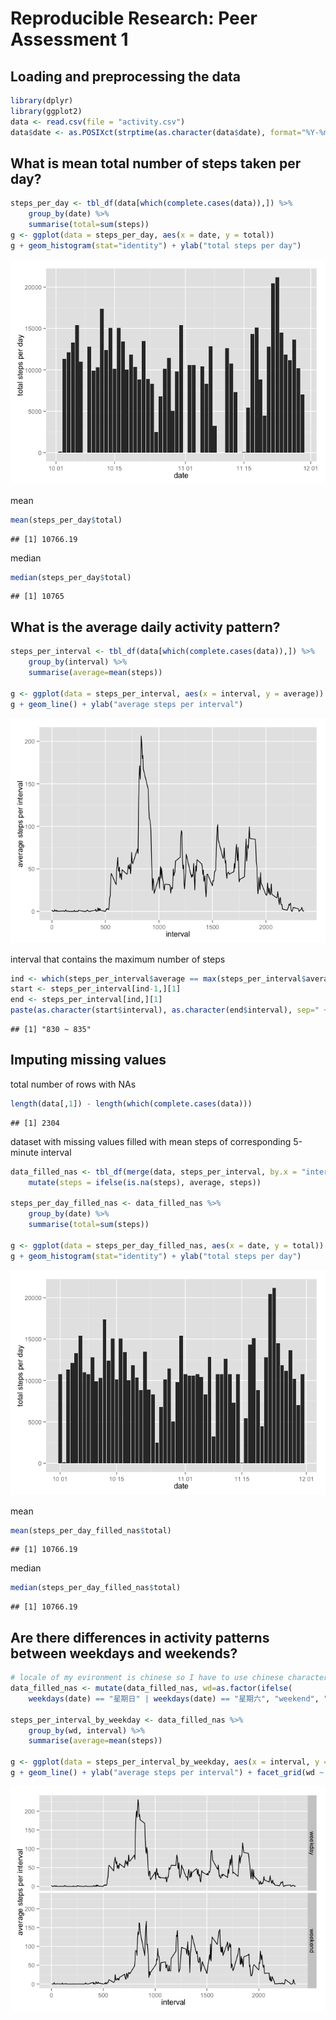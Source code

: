 # Reproducible Research: Peer Assessment 1


## Loading and preprocessing the data


```r
library(dplyr)
library(ggplot2)
data <- read.csv(file = "activity.csv")
data$date <- as.POSIXct(strptime(as.character(data$date), format="%Y-%m-%d"))
```

## What is mean total number of steps taken per day?

```r
steps_per_day <- tbl_df(data[which(complete.cases(data)),]) %>%
    group_by(date) %>%
    summarise(total=sum(steps))
g <- ggplot(data = steps_per_day, aes(x = date, y = total))
g + geom_histogram(stat="identity") + ylab("total steps per day")
```

![](PA1_template_files/figure-html/unnamed-chunk-2-1.png) 

mean

```r
mean(steps_per_day$total)
```

```
## [1] 10766.19
```
median

```r
median(steps_per_day$total)
```

```
## [1] 10765
```

## What is the average daily activity pattern?

```r
steps_per_interval <- tbl_df(data[which(complete.cases(data)),]) %>%
    group_by(interval) %>%
    summarise(average=mean(steps))

g <- ggplot(data = steps_per_interval, aes(x = interval, y = average))
g + geom_line() + ylab("average steps per interval")
```

![](PA1_template_files/figure-html/unnamed-chunk-5-1.png) 

interval that contains the maximum number of steps

```r
ind <- which(steps_per_interval$average == max(steps_per_interval$average))
start <- steps_per_interval[ind-1,][1]
end <- steps_per_interval[ind,][1]
paste(as.character(start$interval), as.character(end$interval), sep=" ~ ")
```

```
## [1] "830 ~ 835"
```


## Imputing missing values
total number of rows with NAs

```r
length(data[,1]) - length(which(complete.cases(data)))
```

```
## [1] 2304
```

dataset with missing values filled with mean steps of corresponding 5-minute interval

```r
data_filled_nas <- tbl_df(merge(data, steps_per_interval, by.x = "interval", by.y = "interval")) %>%
    mutate(steps = ifelse(is.na(steps), average, steps))

steps_per_day_filled_nas <- data_filled_nas %>%
    group_by(date) %>%
    summarise(total=sum(steps))

g <- ggplot(data = steps_per_day_filled_nas, aes(x = date, y = total))
g + geom_histogram(stat="identity") + ylab("total steps per day")
```

![](PA1_template_files/figure-html/unnamed-chunk-8-1.png) 

mean

```r
mean(steps_per_day_filled_nas$total)
```

```
## [1] 10766.19
```
median

```r
median(steps_per_day_filled_nas$total)
```

```
## [1] 10766.19
```

## Are there differences in activity patterns between weekdays and weekends?

```r
# locale of my evironment is chinese so I have to use chinese characters to differentiate weekdays and weekends
data_filled_nas <- mutate(data_filled_nas, wd=as.factor(ifelse(
    weekdays(date) == "星期日" | weekdays(date) == "星期六", "weekend", "weekday")))

steps_per_interval_by_weekday <- data_filled_nas %>%
    group_by(wd, interval) %>%
    summarise(average=mean(steps))

g <- ggplot(data = steps_per_interval_by_weekday, aes(x = interval, y = average))
g + geom_line() + ylab("average steps per interval") + facet_grid(wd ~ .)
```

![](PA1_template_files/figure-html/unnamed-chunk-11-1.png) 
